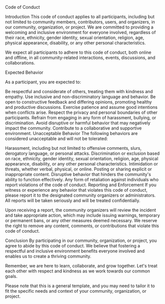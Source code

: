 Code of Conduct


Introduction
This code of conduct applies to all participants, including but not limited to community members, contributors, users, and organizers, in our community, organization, or project. We are committed to providing a welcoming and inclusive environment for everyone involved, regardless of their race, ethnicity, gender identity, sexual orientation, religion, age, physical appearance, disability, or any other personal characteristics.

We expect all participants to adhere to this code of conduct, both online and offline, in all community-related interactions, events, discussions, and collaborations.

Expected Behavior

As a participant, you are expected to:

Be respectful and considerate of others, treating them with kindness and empathy.
Use inclusive and non-discriminatory language and behavior.
Be open to constructive feedback and differing opinions, promoting healthy and productive discussions.
Exercise patience and assume good intentions when conflicts arise.
Respect the privacy and personal boundaries of other participants.
Refrain from engaging in any form of harassment, bullying, or discrimination.
Avoid disruptive or harmful behavior that may negatively impact the community.
Contribute to a collaborative and supportive environment.
Unacceptable Behavior
The following behaviors are considered unacceptable and will not be tolerated:

Harassment, including but not limited to offensive comments, slurs, derogatory language, or personal attacks.
Discrimination or exclusion based on race, ethnicity, gender identity, sexual orientation, religion, age, physical appearance, disability, or any other personal characteristics.
Intimidation or threats, whether verbal, physical, or online.
Posting or sharing explicit or inappropriate content.
Disruptive behavior that hinders the community's ability to function effectively.
Any form of retaliation against individuals who report violations of the code of conduct.
Reporting and Enforcement
If you witness or experience any behavior that violates this code of conduct, please report it to the designated community organizers or administrators. All reports will be taken seriously and will be treated confidentially.

Upon receiving a report, the community organizers will review the incident and take appropriate action, which may include issuing warnings, temporary or permanent bans, or any other measures deemed necessary. We reserve the right to remove any content, comments, or contributions that violate this code of conduct.




Conclusion
By participating in our community, organization, or project, you agree to abide by this code of conduct. We believe that fostering a respectful and inclusive environment benefits everyone involved and enables us to create a thriving community.

Remember, we are here to learn, collaborate, and grow together. Let's treat each other with respect and kindness as we work towards our common goals.

Please note that this is a general template, and you may need to tailor it to fit the specific needs and context of your community, organization, or project.